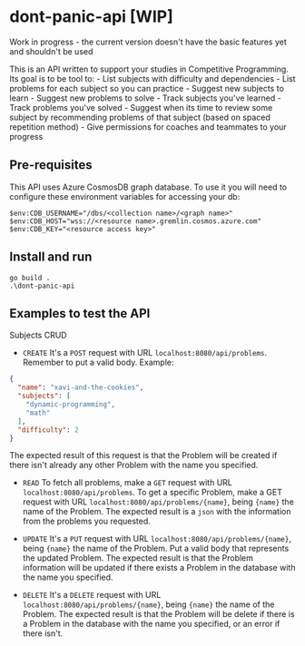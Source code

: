# dont-panic-api [WIP]
Work in progress - the current version doesn't have the basic features yet and shouldn't be used

This is an API written to support your studies in Competitive Programming.
Its goal is to be tool to:
	- List subjects with difficulty and dependencies
	- List problems for each subject so you can practice
	- Suggest new subjects to learn
	- Suggest new problems to solve
	- Track subjects you've learned
	- Track problems you've solved
	- Suggest when its time to review some subject by recommending problems of that subject (based on spaced repetition method)
	- Give permissions for coaches and teammates to your progress

## Pre-requisites
This API uses Azure CosmosDB graph database. To use it you will need to configure these environment variables for accessing your db:

```
$env:CDB_USERNAME="/dbs/<collection name>/<graph name>"
$env:CDB_HOST="wss://<resource name>.gremlin.cosmos.azure.com"
$env:CDB_KEY="<resource access key>"
```

## Install and run
```
go build .
.\dont-panic-api
```

## Examples to test the API
Subjects CRUD

- `CREATE`
 It's a `POST` request with URL `localhost:8080/api/problems`. Remember to put a valid body. Example:
 ```json
 {
   "name": "xavi-and-the-cookies",
   "subjects": [
     "dynamic-programming",
     "math"
   ],
   "difficulty": 2
 }
 ```
  The expected result of this request is that the Problem will be created if there isn't already any other Problem with the name you specified.
 
- `READ`
 To fetch all problems, make a `GET` request with URL `localhost:8080/api/problems`. To get a specific Problem, make a GET request with URL `localhost:8080/api/problems/{name}`, being `{name}` the name of the Problem.
 The expected result is a `json` with the information from the problems you requested.
 
- `UPDATE`
 It's a `PUT` request with URL `localhost:8080/api/problems/{name}`, being `{name}` the name of the Problem. Put a valid body that represents the updated Problem.
 The expected result is that the Problem information will be updated if there exists a Problem in the database with the name you specified.
 
- `DELETE`
 It's a `DELETE` request with URL `localhost:8080/api/problems/{name}`, being `{name}` the name of the Problem.
 The expected result is that the Problem will be delete if there is a Problem in the database with the name you specified, or an error if there isn't.